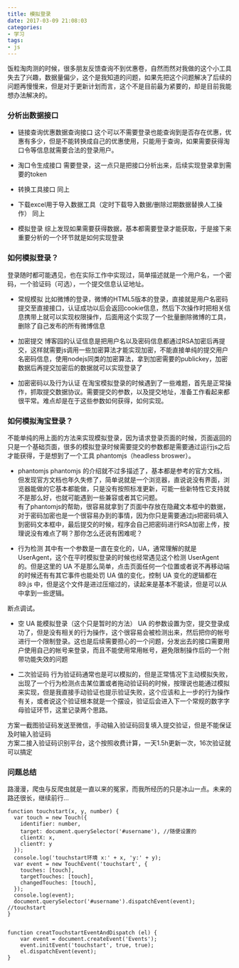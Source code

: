 ```yaml
---
title: 模拟登录
date: 2017-03-09 21:08:03
categories: 
- 学习
tags:
- js
---
```

饭粒淘肉测的时候，很多朋友反馈查询不到优惠卷，自然而然对我做的这个小工具失去了兴趣，数据量偏少，这个是我知道的问题，如果先把这个问题解决了后续的问题再慢慢来，但是对于更新计划而言，这个不是目前最为紧要的，却是目前我能想办法解决的。  
<!-- more -->
### 分析出数据接口
* 链接查询优惠数据查询接口
这个可以不需要登录也能查询到是否存在优惠，优惠有多少，但是不能转换成自己的优惠使用，只能用于查询，如果需要获得淘口令等信息就需要合法的登录用户。  

* 淘口令生成接口
需要登录，这一点只是把接口分析出来，后续实现登录拿到需要的token  

* 转换工具接口
同上  

* 下载excel用于导入数据工具（定时下载导入数据/删除过期数据替换人工操作）
同上  

* 模拟登录
综上发现如果需要获得数据，基本都需要登录才能获取，于是接下来重要分析的一个环节就是如何实现登录  

### 如何模拟登录？
登录随时都可能遇见，也在实际工作中实现过，简单描述就是一个用户名，一个密码，一个验证码（可选），一个提交信息认证地址。  
* 常规模拟
比如微博的登录，微博的HTML5版本的登录，直接就是用户名密码提交至直接接口，认证成功以后会返回cookie信息，然后下次操作时把相关信息携带上就可以实现权限操作，后面用这个实现了一个批量删除微博的工具，删除了自己发布的所有微博信息  

* 加密提交
博客园的认证信息是把用户名以及密码信息都通过RSA加密后再提交，这样就需要js调用一些加密算法才能实现加密，不能直接单纯的提交用户名密码信息，使用nodejs同类的加密算法，拿到加密需要的publickey，加密数据后再提交加密后的数据就可以实现登录了  

* 加密密码以及行为认证
在淘宝模拟登录的时候遇到了一些难题，首先是正常操作，抓取提交数据协议。需要提交的参数，以及提交地址，准备工作看起来都很平常。难点却是在于这些参数如何获得，如何实现。  

### 如何模拟淘宝登录？
不能单纯的用上面的方法来实现模拟登录，因为请求登录页面的时候，页面返回的只是一个基础页面，很多的模拟登录时候需要提交的参数都是需要通过运行js之后才能获得，于是想到了一个工具 phantomjs（headless broswer）。

* phantomjs
phantomjs 的介绍就不过多描述了，基本都是参考的官方文档，但发现官方文档也年久失修了，简单说就是一个浏览器，直说说没有界面，浏览器能做的它基本都能做，只是没有按照标准更新，可能一些新特性它支持就不是那么好，也就可能遇到一些兼容或者其它问题。  
有了phantomjs的帮助，很容易就拿到了页面中存放在隐藏文本框中的数据，对于密码加密也是一个很容易办到的事情，因为你只是需要通过js把密码填入到密码文本框中，最后提交的时候，程序会自己把密码进行RSA加密上传，按理说没有难点了啊？那你怎么还说有困难呢？  

* 行为检测
其中有一个参数是一直在变化的，UA，通常理解的就是 UserAgent，这个在平时模拟登录的时候也经常遇见这个检测 UserAgent 的。但是这里的 UA 不是那么简单，点击页面任何一个位置或者说不再移动端的时候还有有其它事件也能处罚 UA 值的变化，控制 UA 变化的逻辑都在 89.js 中，但是这个文件是进过压缩过的，读起来是基本不能读，但是可以从中拿到一些逻辑。  

断点调试。

* 空 UA 能模拟登录（这个只是暂时的方法）
UA 的参数设置为空，提交登录成功了，但是没有相关的行为操作，这个很容易会被检测出来，然后把你的帐号进行一个限制登录。这也是后续需要担心的一个问题，分发出去的接口需要用户使用自己的帐号来登录，而且不能使用常用帐号，避免限制操作后的一个附带功能失效的问题

* 二次验证码
行为验证码通常也是可以模拟的，但是正常情况下主动模拟失败，出现了一个行为检测点击某位置或者拖动验证码的时候，按理说也能通过模拟来实现，但是我直接手动验证也提示验证失败，这个应该和上一步的行为操作有关，或者说这个验证根本就是一个摆设，验证后会进入下一个常规的数字字母验证环节，这里记录两个思路。  

方案一截图验证码发送至微信，手动输入验证码回复填入提交验证，但是不能保证及时输入验证码  
方案二接入验证码识别平台，这个按照收费计算，一天1.5h更新一次，16次验证就可以搞定  

### 问题总结
路漫漫，爬虫与反爬虫就是一直以来的冤家，而我所经历的只是冰山一点。未来的路还很长，继续前行…

```
function touchstart(x, y, number) {
  var touch = new Touch({
    identifier: number,
    target: document.querySelector('#username'), //随便设置的
    clientX: x,
    clientY: y
  });
  console.log('touchstart环境 x:' + x, 'y:' + y);
  var event = new TouchEvent('touchstart', {
    touches: [touch],
    targetTouches: [touch],
    changedTouches: [touch],
  });
  console.log(event);
  document.querySelector('#username').dispatchEvent(event); //touchstart
}


function creatTouchstartEventAndDispatch (el) { 
    var event = document.createEvent('Events');
    event.initEvent('touchstart', true, true); 
    el.dispatchEvent(event); 
} 

```
